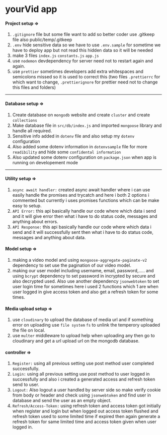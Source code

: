 # yourVid app

#### Project setup =>
1. `.gitignore` file but some file want to add so better coder use .gitkeep file also public/temp/.gitkeep
2. `.env` hide sensitive data so we have to use `.env.sample` for sometime we have to deploy app but not read this hidden data so it will be needed
3. make 3 files `index.js` `constants.js` `app.js`
4. use `nodemon` devdependency for server need not to restart again and again.
5. use `prettier` sometimes developers add extra whitespaces and semicolons missed so it is used to correct this (two files `.prettierrc` for which want to change, `.prettierignore` for prettier need not to change this files and folders)

<hr>

#### Database setup =>
1. Create database on `mongodb` website and create `cluster` and create `collections`
2. Make database file in `src/db/index.js` and imported `mongoose` library and handle all required.
3. Sensitive info added in `dotenv` file and also setup my `dotenv` configuration
4. Also added some dotenv information in `dotenvsample` file for more `readibility` and hide some `confidental information`
5. Also updated some dotenv configuration on `package.json` when app is running on developement mode

<hr>

#### Utility setup =>
1. `async await handler:` created async await handler where i can use easily handle the promises and trycatch and here i both 2 options i commented but currently i uses promises functions which can be make easy to setup.
2. `API Error:` this api basically handle our code where which data i send and it will give error then what i have to do status code, messages and anything about errors.
3. `API Response:` this api basically handle our code where which data i send and it will successfully sent then what i have to do status code, messages and anything about data.

#### Model setup =>
1. making a video model and using `mongoose-aggregate-paginate-v2` dependency to set use the pagination of our video model.
2. making our user model including username, email, password,..... and using `bcrypt` dependency to set password in incrypted by secure and also decrypted used. Also use another dependency `jsonwebtoken` to set user login time for sometimes here i used 2 functions which 1 are when user logged in give access token and also get a refresh token for some times.

#### Media upload setup =>
1. use `cloudinary` to upload the database of media url and if something error on uploading use `file system` `fs` to unlink the temperory uploaded the file on local.
2. use `multer` middleware to upload help when uploading any then go to cloudinary and get a url upload url on the mongodb database.

#### controller =>
1. `Register:` using all previous setting use post method user completed successfully.
2. `Login:` using all previous setting use post method to user logged in successfully and also i created a generated access and refresh token send to user.
3. `Logout:` Also logout a user handled by server side so make verify cookie from body or header and check using `jsonwebtoken` and find user in database and send the user as an empty object. 
4. `Refresh/Access-Token:` using refresh token and access token got initially when register and login but when logged out access token flushed and refresh token used to some limited time if expired then again generate a refresh token for same limited time and access token given when user logged in.